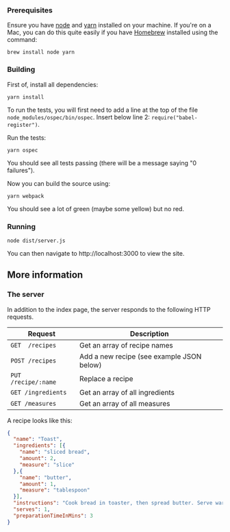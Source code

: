 ### Prerequisites

Ensure you have [node](https://nodejs.org/en/) and [yarn](https://yarnpkg.com) installed on your machine. If you're on a Mac, you can do this quite easily if you have [Homebrew](https://brew.sh/) installed using the command:

    brew install node yarn

### Building

First of, install all dependencies:

    yarn install

To run the tests, you will first need to add a line at the top of the file `node_modules/ospec/bin/ospec`. Insert below line 2: `require("babel-register")`.

Run the tests:

    yarn ospec

You should see all tests passing (there will be a message saying "0 failures").

Now you can build the source using:

    yarn webpack

You should see a lot of green (maybe some yellow) but no red.

### Running

    node dist/server.js

You can then navigate to http://localhost:3000 to view the site.

## More information

### The server

In addition to the index page, the server responds to the following HTTP requests.

| Request | Description |
| ------- | ----------- |
| `GET  /recipes` | Get an array of recipe names |
| `POST /recipes` | Add a new recipe (see example JSON below) |
| `PUT  /recipe/:name` | Replace a recipe |
| `GET /ingredients` | Get an array of all ingredients |
| `GET /measures` | Get an array of all measures |

A recipe looks like this:

```json
{
  "name": "Toast",
  "ingredients": [{
    "name": "sliced bread",
    "amount": 2,
    "measure": "slice"
  },{
    "name": "butter",
    "amount": 1,
    "measure": "tablespoon"
  }],
  "instructions": "Cook bread in toaster, then spread butter. Serve warm.",
  "serves": 1,
  "preparationTimeInMins": 3
}
```
